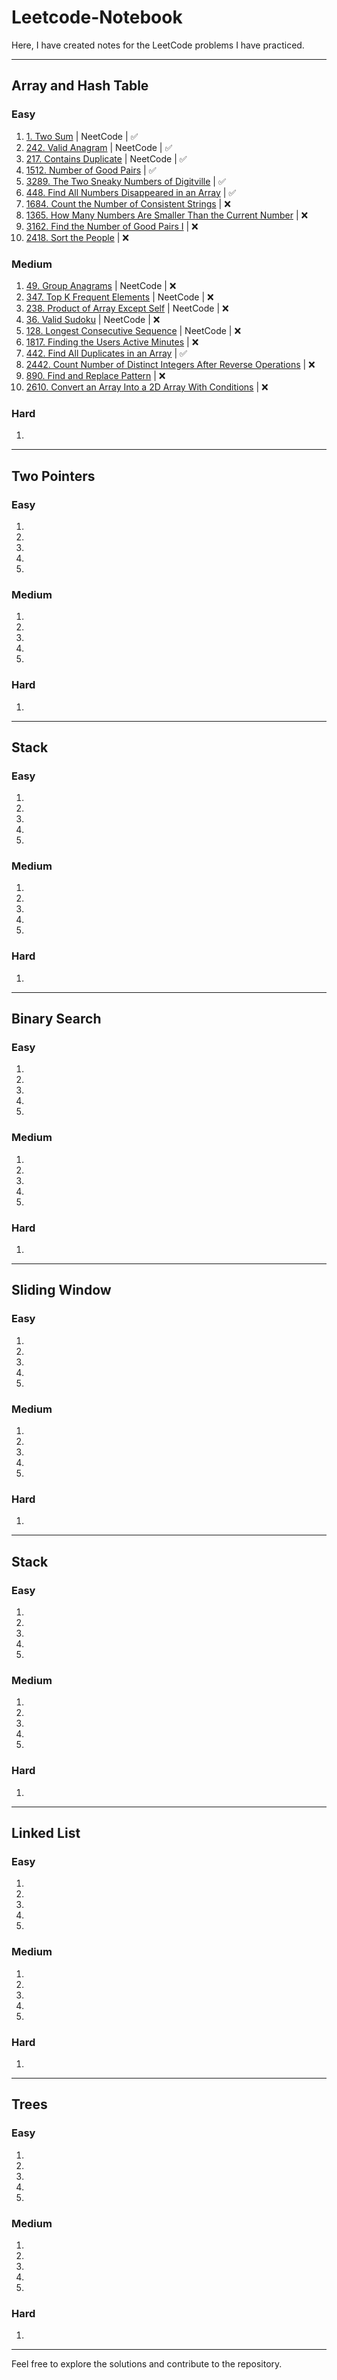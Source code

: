 # Leetcode-Notebook

Here, I have created notes for the LeetCode problems I have practiced.

---

## Array and Hash Table

### Easy

1. [1. Two Sum](https://leetcode.com/problems/two-sum/description/) | NeetCode | ✅
2. [242. Valid Anagram](https://leetcode.com/problems/valid-anagram/description/) | NeetCode | ✅
3. [217. Contains Duplicate](https://leetcode.com/problems/contains-duplicate/description/) | NeetCode | ✅
4. [1512. Number of Good Pairs](https://leetcode.com/problems/number-of-good-pairs/description/) | ✅
5. [3289. The Two Sneaky Numbers of Digitville](https://leetcode.com/problems/the-two-sneaky-numbers-of-digitville/description/) | ✅
6. [448. Find All Numbers Disappeared in an Array](https://leetcode.com/problems/find-all-numbers-disappeared-in-an-array/description/) | ✅
7. [1684. Count the Number of Consistent Strings](https://leetcode.com/problems/count-the-number-of-consistent-strings/description/) | ❌
8. [1365. How Many Numbers Are Smaller Than the Current Number](https://leetcode.com/problems/how-many-numbers-are-smaller-than-the-current-number/description/) | ❌
9. [3162. Find the Number of Good Pairs I](https://leetcode.com/problems/find-the-number-of-good-pairs-i/description/) | ❌
10. [2418. Sort the People](https://leetcode.com/problems/sort-the-people/) | ❌

### Medium

1. [49. Group Anagrams](https://leetcode.com/problems/group-anagrams/description/) | NeetCode | ❌
2. [347. Top K Frequent Elements](https://leetcode.com/problems/top-k-frequent-elements/description/) | NeetCode | ❌
3. [238. Product of Array Except Self](https://leetcode.com/problems/product-of-array-except-self/description/) | NeetCode | ❌
4. [36. Valid Sudoku](https://leetcode.com/problems/valid-sudoku/description/) | NeetCode | ❌
5. [128. Longest Consecutive Sequence](https://leetcode.com/problems/longest-consecutive-sequence/description/) | NeetCode | ❌
6. [1817. Finding the Users Active Minutes](https://leetcode.com/problems/finding-the-users-active-minutes/description/) | ❌
7. [442. Find All Duplicates in an Array](https://leetcode.com/problems/find-all-duplicates-in-an-array/description/) | ✅
8. [2442. Count Number of Distinct Integers After Reverse Operations](https://leetcode.com/problems/count-number-of-distinct-integers-after-reverse-operations/description/) | ❌
9. [890. Find and Replace Pattern](https://leetcode.com/problems/find-and-replace-pattern/description/) | ❌
10. [2610. Convert an Array Into a 2D Array With Conditions](https://leetcode.com/problems/convert-an-array-into-a-2d-array-with-conditions/description/) | ❌

### Hard

1.

---

## Two Pointers

### Easy

1.
2.
3.
4.
5.

### Medium

1.
2.
3.
4.
5.

### Hard

1.

---

## Stack

### Easy

1.
2.
3.
4.
5.

### Medium

1.
2.
3.
4.
5.

### Hard

1.

---

## Binary Search

### Easy

1.
2.
3.
4.
5.

### Medium

1.
2.
3.
4.
5.

### Hard

1.

---

## Sliding Window

### Easy

1.
2.
3.
4.
5.

### Medium

1.
2.
3.
4.
5.

### Hard

1.

---

## Stack

### Easy

1.
2.
3.
4.
5.

### Medium

1.
2.
3.
4.
5.

### Hard

1.

---

## Linked List

### Easy

1.
2.
3.
4.
5.

### Medium

1.
2.
3.
4.
5.

### Hard

1.

---

## Trees

### Easy

1.
2.
3.
4.
5.

### Medium

1.
2.
3.
4.
5.

### Hard

1.

---

Feel free to explore the solutions and contribute to the repository.
